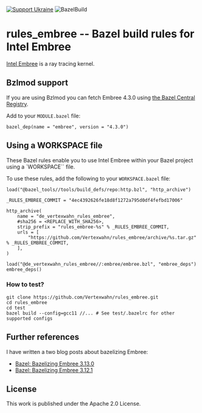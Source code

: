 <!--
SPDX-FileCopyrightText: 2022 Julian Amann <dev@vertexwahn.de>
SPDX-License-Identifier: Apache-2.0
-->

[![Support Ukraine](https://img.shields.io/badge/Support-Ukraine-FFD500?style=flat&labelColor=005BBB)](https://opensource.fb.com/support-ukraine)
![BazelBuild](https://github.com/Vertexwahn/rules_embree/actions/workflows/bazel_build.yml/badge.svg)

# rules_embree -- Bazel build rules for Intel Embree

[Intel Embree](https://www.embree.org/) is a ray tracing kernel.

## Bzlmod support

If you are using Bzlmod you can fetch Embree 4.3.0 using [the Bazel Central Registry](https://registry.bazel.build/).

Add to your `MODULE.bazel` file:


```bazel
bazel_dep(name = "embree", version = "4.3.0")
```

## Using a WORKSPACE file

These Bazel rules enable you to use Intel Embree within your Bazel project using a `WORKSPACE`` file.

To use these rules, add the following to your `WORKSPACE.bazel` file:

```bazel
load("@bazel_tools//tools/build_defs/repo:http.bzl", "http_archive")

_RULES_EMBREE_COMMIT = "4ec4392626fe18d8f1272a795d0df4fefbd17006"

http_archive(
    name = "de_vertexwahn_rules_embree",
    #sha256 = <REPLACE_WITH_SHA256>,
    strip_prefix = "rules_embree-%s" % _RULES_EMBREE_COMMIT,
    urls = [
        "https://github.com/Vertexwahn/rules_embree/archive/%s.tar.gz" % _RULES_EMBREE_COMMIT,
    ],
)

load("@de_vertexwahn_rules_embree//:embree/embree.bzl", "embree_deps")
embree_deps()
```

### How to test?

```shell
git clone https://github.com/Vertexwahn/rules_embree.git
cd rules_embree
cd test
bazel build --config=gcc11 //... # See test/.bazelrc for other supported configs
```

## Further references

I have written a two blog posts about bazelizing Embree:

- [Bazel: Bazelizing Embree 3.13.0](https://vertexwahn.de/2021/07/30/bazelizingembre3.13.0/)
- [Bazel: Bazelizing Embree 3.12.1](https://vertexwahn.de/2021/01/12/bazelizingembree3.12.1/)


## License

This work is published under the Apache 2.0 License.

